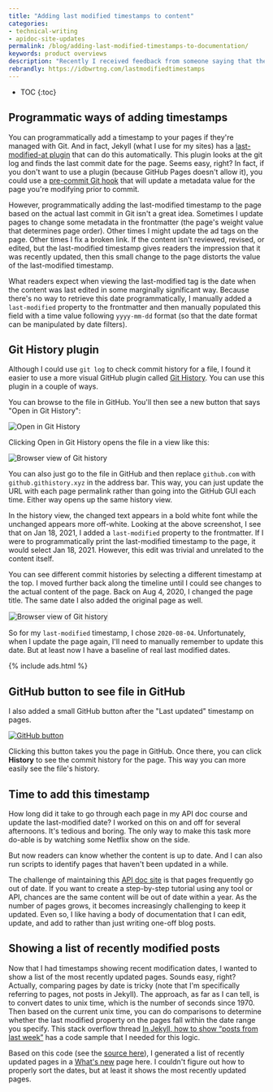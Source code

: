 ```yaml
---
title: "Adding last modified timestamps to content"
categories:
- technical-writing
- apidoc-site-updates
permalink: /blog/adding-last-modified-timestamps-to-documentation/
keywords: product overviews
description: "Recently I received feedback from someone saying that they couldn't tell when my <a href='/learnapidoc/docapis_measuring_impact.html'>API documentation quality checklist article</a> was published. This was embarrassing to me because printing timestamps on pages was one of the quality characteristics in the checklist. So I decided to add last-modified timestamps to every page. Unfortunately, this is a much harder task than it initially seems."
rebrandly: https://idbwrtng.com/lastmodifiedtimestamps
---
```


* TOC
{:toc}

## Programmatic ways of adding timestamps

You can programmatically add a timestamp to your pages if they're managed with Git. And in fact, Jekyll (what I use for my sites) has a [last-modified-at plugin](https://github.com/gjtorikian/jekyll-last-modified-at) that can do this automatically. This plugin looks at the git log and finds the last commit date for the page. Seems easy, right? In fact, if you don't want to use a plugin (because GitHub Pages doesn't allow it), you could use a [pre-commit Git hook](https://toroid.org/git-last-modified) that will update a metadata value for the page you're modifying prior to commit.

However, programmatically adding the last-modified timestamp to the page based on the actual last commit in Git isn't a great idea. Sometimes I update pages to change some metadata in the frontmatter (the page's weight value that determines page order). Other times I might update the ad tags on the page. Other times I fix a broken link. If the content isn't reviewed, revised, or edited, but the last-modified timestamp gives readers the impression that it was recently updated, then this small change to the page distorts the value of the last-modified timestamp.

What readers expect when viewing the last-modified tag is the date when the content was last edited in some marginally significant way. Because there's no way to retrieve this date programmatically, I manually added a `last-modified` property to the frontmatter and then manually populated this field with a time value following `yyyy-mm-dd` format (so that the date format can be manipulated by date filters).

## Git History plugin

Although I could use `git log` to check commit history for a file, I found it easier to use a more visual GitHub plugin called [Git History](https://github.com/pomber/git-history). You can use this plugin in a couple of ways.

You can browse to the file in GitHub. You'll then see a new button that says "Open in Git History":

<img src="https://s3.us-west-1.wasabisys.com/idbwmedia.com/images/githistoryscreenshot2.png" alt="Open in Git History" />

Clicking Open in Git History opens the file in a view like this:

<img src="https://s3.us-west-1.wasabisys.com/idbwmedia.com/images/githistoryscreenshot3.png" alt="Browser view of Git history" />

You can also just go to the file in GitHub and then replace `github.com` with `github.githistory.xyz` in the address bar. This way, you can just update the URL with each page permalink rather than going into the GitHub GUI each time. Either way opens up the same history view.

In the history view, the changed text appears in a bold white font while the unchanged appears more off-white. Looking at the above screenshot, I see that on Jan 18, 2021, I added a `last-modified` property to the frontmatter. If I were to programmatically print the last-modified timestamp to the page, it would select Jan 18, 2021. However, this edit was trivial and unrelated to the content itself.

You can see different commit histories by selecting a different timestamp at the top. I moved further back along the timeline until I could see changes to the actual content of the page. Back on Aug 4, 2020, I changed the page title. The same date I also added the original page as well.

<img style="border: 1px solid #dedede" src="https://s3.us-west-1.wasabisys.com/idbwmedia.com/images/githistoryscreenshot1.png" alt="Browser view of Git history" />

So for my `last-modified` timestamp, I chose `2020-08-04`. Unfortunately, when I update the page again, I'll need to manually remember to update this date. But at least now I have a baseline of real last modified dates.

{% include ads.html %}

## GitHub button to see file in GitHub

I also added a small GitHub button after the "Last updated" timestamp on pages.

<a href="/learnapidoc/"><img src="https://s3.us-west-1.wasabisys.com/idbwmedia.com/images/github_button_last_modified.png" alt="GitHub button" /></a>

Clicking this button takes you the page in GitHub. Once there, you can click **History** to see the commit history for the page. This way you can more easily see the file's history.

## Time to add this timestamp

How long did it take to go through each page in my API doc course and update the last-modified date? I worked on this on and off for several afternoons. It's tedious and boring. The only way to make this task more do-able is by watching some Netflix show on the side.

But now readers can know whether the content is up to date. And I can also run scripts to identify pages that haven't been updated in a while.

The challenge of maintaining this [API doc site](/learnapidoc/) is that pages frequently go out of date. If you want to create a step-by-step tutorial using any tool or API, chances are the same content will be out of date within a year. As the number of pages grows, it becomes increasingly challenging to keep it updated. Even so, I like having a body of documentation that I can edit, update, and add to rather than just writing one-off blog posts.

## Showing a list of recently modified posts

Now that I had timestamps showing recent modification dates, I wanted to show a list of the most recently updated pages. Sounds easy, right? Actually, comparing pages by date is tricky (note that I'm specifically referring to pages, not posts in Jekyll). The approach, as far as I can tell, is to convert dates to unix time, which is the number of seconds since 1970. Then based on the current unix time, you can do comparisons to determine whether the last modified property on the pages fall within the date range you specify. This stack overflow thread [In Jekyll, how to show “posts from last week”](https://stackoverflow.com/questions/46672231/in-jekyll-how-to-show-posts-from-last-week) has a code sample that I needed for this logic.

Based on this code (see the [source here](https://raw.githubusercontent.com/tomjoht/learnapidoc/main/_docs/introduction_to_rest_apis/whats_new.md)), I generated a list of recently updated pages in a [What's new](/learnapidoc/docapis_whats_new.html) page here. I couldn't figure out how to properly sort the dates, but at least it shows the most recently updated pages.
